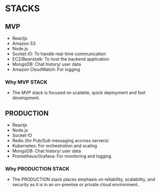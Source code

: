 # STACKS

## MVP

- Reactjs
- Amazon S3
- Node.js
- Socket IO: To handle real-time communication
- EC2/Beanstalk: To host the backend application
- MongoDB: Chat history/ user data
- Amazon CloudWatch: For logging

### Why MVP STACK

- The MVP stack is focused on scalable, quick deployment and fast development.

## PRODUCTION

- Reactjs
- Node.js
- Socket IO
- Redis (for Pub/Sub messaging accross servers)
- Kubernetes: For orchestration and scaling
- MongoDB: Chat history/ user data
- Prometheus/Grafana: For monitoring and logging

### Why PRODUCTION STACK

- The PRODUCTION stack places emphasis on reliability, scalability, and security as it is in an on-premise or private cloud environment.
